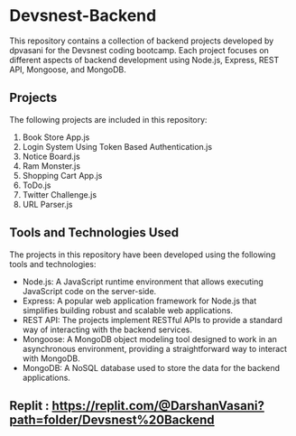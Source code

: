 # Devsnest-Backend

This repository contains a collection of backend projects developed by dpvasani for the Devsnest coding bootcamp. Each project focuses on different aspects of backend development using Node.js, Express, REST API, Mongoose, and MongoDB.

## Projects

The following projects are included in this repository:

1. Book Store App.js
2. Login System Using Token Based Authentication.js
3. Notice Board.js
4. Ram Monster.js
5. Shopping Cart App.js
6. ToDo.js
7. Twitter Challenge.js
8. URL Parser.js

## Tools and Technologies Used

The projects in this repository have been developed using the following tools and technologies:

- Node.js: A JavaScript runtime environment that allows executing JavaScript code on the server-side.
- Express: A popular web application framework for Node.js that simplifies building robust and scalable web applications.
- REST API: The projects implement RESTful APIs to provide a standard way of interacting with the backend services.
- Mongoose: A MongoDB object modeling tool designed to work in an asynchronous environment, providing a straightforward way to interact with MongoDB.
- MongoDB: A NoSQL database used to store the data for the backend applications.

## Replit : https://replit.com/@DarshanVasani?path=folder/Devsnest%20Backend
